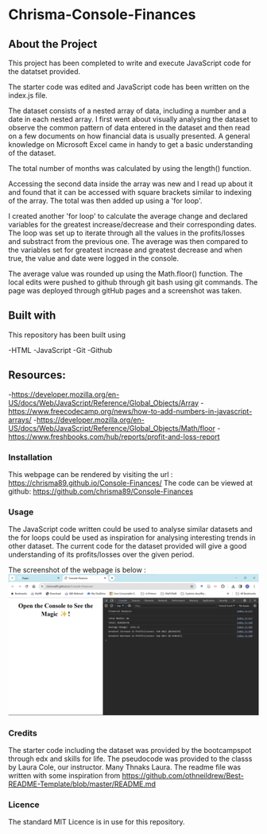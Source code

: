 # Chrisma-Console-Finances

## About the Project

This project has been completed to write and execute JavaScript code for the datatset provided.

The starter code was edited and JavaScript code has been written on the index.js file.

The dataset consists of a nested array of data, including a number and a date in each nested array. I first went about visually analysing the dataset to observe the common pattern of data entered in the dataset and then read on a few documents on how financial data is usually presented. A general knowledge on Microsoft Excel came in handy to get a basic understanding of the dataset.

The total number of months was calculated by using the length() function.

Accessing the second data inside the array was new and I read up about it and found that it can be accessed with square brackets similar to indexing of the array. The total was then added up using a 'for loop'.

I created another 'for loop' to calculate the average change and declared variables for the greatest increase/decrease and their corresponding dates. The loop was set up to iterate through all the values in the profits/losses and substract from the previous one. The average was then compared to the variables set for greatest increase and greatest decrease and when true, the value and date were logged in the console.

The average value was rounded up using the Math.floor() function. The local edits were pushed to github through git bash using git commands. The page was deployed through gitHub pages and a screenshot was taken. 


## Built with

This repository has been built using 

-HTML
-JavaScript
-Git 
-Github 


## Resources:

-https://developer.mozilla.org/en-US/docs/Web/JavaScript/Reference/Global_Objects/Array
-https://www.freecodecamp.org/news/how-to-add-numbers-in-javascript-arrays/
-https://developer.mozilla.org/en-US/docs/Web/JavaScript/Reference/Global_Objects/Math/floor
-https://www.freshbooks.com/hub/reports/profit-and-loss-report


### Installation

This webpage can be rendered by visiting the url : https://chrisma89.github.io/Console-Finances/
The code can be viewed at github: https://github.com/chrisma89/Console-Finances

### Usage

The JavaScript code written could be used to analyse similar datasets and the for loops could be used as inspiration for analysing interesting trends in other dataset. The current code for the dataset provided will give a good understanding of its profits/losses over the given period. 

The screenshot of the webpage is below : ![webpagescreenshot](./Screenshot%20of%20Console.png)

### Credits

The starter code including the dataset was provided by the bootcampspot through edx and skills for life. 
The pseudocode was provided to the classs by Laura Cole, our instructor. Many Thnaks Laura. 
The readme file was written with some inspiration from https://github.com/othneildrew/Best-README-Template/blob/master/README.md



### Licence
The standard MIT Licence is in use for this repository.








